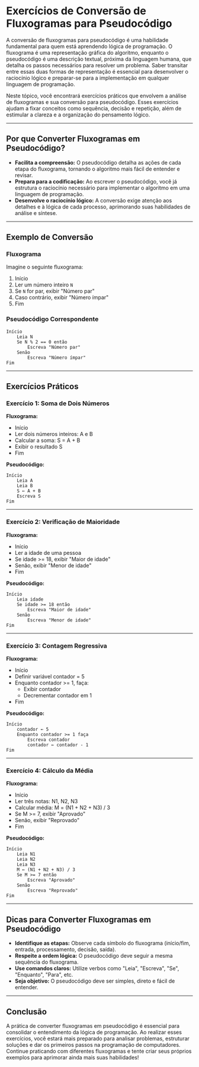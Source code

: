 # Exercícios de Conversão de Fluxogramas para Pseudocódigo

A conversão de fluxogramas para pseudocódigo é uma habilidade fundamental para quem está aprendendo lógica de programação. O fluxograma é uma representação gráfica do algoritmo, enquanto o pseudocódigo é uma descrição textual, próxima da linguagem humana, que detalha os passos necessários para resolver um problema. Saber transitar entre essas duas formas de representação é essencial para desenvolver o raciocínio lógico e preparar-se para a implementação em qualquer linguagem de programação.

Neste tópico, você encontrará exercícios práticos que envolvem a análise de fluxogramas e sua conversão para pseudocódigo. Esses exercícios ajudam a fixar conceitos como sequência, decisão e repetição, além de estimular a clareza e a organização do pensamento lógico.

---

## Por que Converter Fluxogramas em Pseudocódigo?

- **Facilita a compreensão:** O pseudocódigo detalha as ações de cada etapa do fluxograma, tornando o algoritmo mais fácil de entender e revisar.
- **Prepara para a codificação:** Ao escrever o pseudocódigo, você já estrutura o raciocínio necessário para implementar o algoritmo em uma linguagem de programação.
- **Desenvolve o raciocínio lógico:** A conversão exige atenção aos detalhes e à lógica de cada processo, aprimorando suas habilidades de análise e síntese.

---

## Exemplo de Conversão

### Fluxograma

Imagine o seguinte fluxograma:

1. Início
2. Ler um número inteiro `N`
3. Se `N` for par, exibir "Número par"
4. Caso contrário, exibir "Número ímpar"
5. Fim

### Pseudocódigo Correspondente

```plaintext
Início
    Leia N
    Se N % 2 == 0 então
        Escreva "Número par"
    Senão
        Escreva "Número ímpar"
Fim
```

---

## Exercícios Práticos

### Exercício 1: Soma de Dois Números

**Fluxograma:**
- Início
- Ler dois números inteiros: A e B
- Calcular a soma: S = A + B
- Exibir o resultado S
- Fim

**Pseudocódigo:**

```plaintext
Início
    Leia A
    Leia B
    S ← A + B
    Escreva S
Fim
```

---

### Exercício 2: Verificação de Maioridade

**Fluxograma:**
- Início
- Ler a idade de uma pessoa
- Se idade >= 18, exibir "Maior de idade"
- Senão, exibir "Menor de idade"
- Fim

**Pseudocódigo:**

```plaintext
Início
    Leia idade
    Se idade >= 18 então
        Escreva "Maior de idade"
    Senão
        Escreva "Menor de idade"
Fim
```

---

### Exercício 3: Contagem Regressiva

**Fluxograma:**
- Início
- Definir variável contador = 5
- Enquanto contador >= 1, faça:
    - Exibir contador
    - Decrementar contador em 1
- Fim

**Pseudocódigo:**

```plaintext
Início
    contador ← 5
    Enquanto contador >= 1 faça
        Escreva contador
        contador ← contador - 1
Fim
```

---

### Exercício 4: Cálculo da Média

**Fluxograma:**
- Início
- Ler três notas: N1, N2, N3
- Calcular média: M = (N1 + N2 + N3) / 3
- Se M >= 7, exibir "Aprovado"
- Senão, exibir "Reprovado"
- Fim

**Pseudocódigo:**

```plaintext
Início
    Leia N1
    Leia N2
    Leia N3
    M ← (N1 + N2 + N3) / 3
    Se M >= 7 então
        Escreva "Aprovado"
    Senão
        Escreva "Reprovado"
Fim
```

---

## Dicas para Converter Fluxogramas em Pseudocódigo

- **Identifique as etapas:** Observe cada símbolo do fluxograma (início/fim, entrada, processamento, decisão, saída).
- **Respeite a ordem lógica:** O pseudocódigo deve seguir a mesma sequência do fluxograma.
- **Use comandos claros:** Utilize verbos como "Leia", "Escreva", "Se", "Enquanto", "Para", etc.
- **Seja objetivo:** O pseudocódigo deve ser simples, direto e fácil de entender.

---

## Conclusão

A prática de converter fluxogramas em pseudocódigo é essencial para consolidar o entendimento da lógica de programação. Ao realizar esses exercícios, você estará mais preparado para analisar problemas, estruturar soluções e dar os primeiros passos na programação de computadores. Continue praticando com diferentes fluxogramas e tente criar seus próprios exemplos para aprimorar ainda mais suas habilidades!